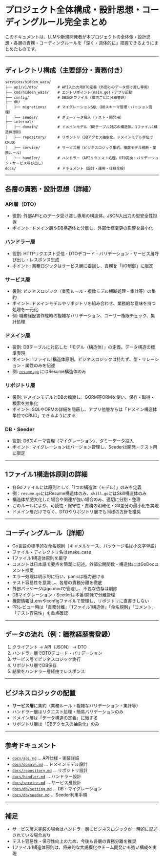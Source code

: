 # プロジェクト全体構成・設計思想・コーディングルール完全まとめ

このドキュメントは、LLMや新規開発者が本プロジェクトの全体像・設計思想・各層の責務・コーディングルールを「深く・具体的に」把握できるようにまとめたものです。

---

## ディレクトリ構成（主要部分・責務付き）

```
services/hidden_waza/
├── api/v1/dto/         # API入出力用DTO定義（外部とのデータ受け渡し専用）
├── cmd/hidden_waza/    # エントリポイント(main.go)・アプリ起動
├── config/             # DB設定ファイル（環境ごとに分離管理）
├── db/
│   ├── migrations/     # マイグレーションSQL（DBスキーマ管理・バージョン管理）
│   └── seeder/         # ダミーデータ投入（テスト・開発用）
├── internal/
│   ├── domain/         # ドメインモデル（DBテーブル対応の構造体。1ファイル1構造体原則）
│   ├── repository/     # リポジトリ（DBアクセス抽象化。ドメインモデル単位でCRUD）
│   ├── service/        # サービス層（ビジネスロジック集約。複数モデル横断・業務ルール）
│   └── handler/        # ハンドラー（APIリクエスト処理。DTO変換・バリデーション・サービス呼び出し）
docs/                   # ドキュメント（設計・運用・仕様全般）
```

---

## 各層の責務・設計思想（詳細）

### API層（DTO）

- 役割: 外部APIとのデータ受け渡し専用の構造体。JSON入出力の型安全性担保
- ポイント: ドメイン層やDB構造体と分離し、外部仕様変更の影響を最小化

### ハンドラー層

- 役割: HTTPリクエスト受信・DTOデコード・バリデーション・サービス層呼び出し・レスポンス生成
- ポイント: 業務ロジックはサービス層に委譲し、責務を「I/O制御」に限定

### サービス層

- 役割: ビジネスロジック（業務ルール・複数モデル横断処理・集計等）の集約
- ポイント: ドメインモデルやリポジトリを組み合わせ、業務的な意味を持つ処理を一元化
- 例: 職務経歴書作成時の複雑なバリデーション、ユーザー権限チェック、集計処理

### ドメイン層

- 役割: DBテーブルに対応した「モデル（構造体）」の定義。データ構造の標準表現
- ポイント: 1ファイル1構造体原則。ビジネスロジックは持たず、型・リレーション・属性のみを記述
- 例: [`resume.go`](services/hidden_waza/internal/domain/resume.go:1) にはResume構造体のみ

### リポジトリ層

- 役割: ドメインモデルとDBの橋渡し。GORM等ORMを使い、保存・取得・検索を抽象化
- ポイント: SQLやORMの詳細を隠蔽し、アプリ他層からは「ドメイン構造体単位でCRUD」できるようにする

### DB・Seeder

- 役割: DBスキーマ管理（マイグレーション）、ダミーデータ投入
- ポイント: マイグレーションはバージョン管理し、Seederは開発・テスト用に限定

---

## 1ファイル1構造体原則の詳細

- 各Goファイルには原則として「1つの構造体（モデル）」のみを定義
- 例：`resume.go`にはResume構造体のみ、`skill.go`にはSkill構造体のみ
- 構造体が肥大化した場合や関連が強い場合のみ、適切に分割・整理
- このルールにより、可読性・保守性・責務の明確化・Git差分の最小化を実現
- ドメイン層だけでなく、DTOやリポジトリ層でも同様の方針を推奨

---

## コーディングルール（詳細）

- Go言語の標準的な命名規則（キャメルケース、パッケージ名は小文字単語）
- ファイル・ディレクトリ名はsnake_case
- 1ファイル1構造体原則を厳守
- コメントは日本語で要点を簡潔に記述。外部公開関数・構造体にはGoDocコメント推奨
- エラー処理は明示的に行い、panicは極力避ける
- テスト容易性を意識し、各層の責務分離を徹底
- 外部パッケージはgo.modで管理し、不要な依存は削除
- DBマイグレーション・Seederは本番/開発で分離管理
- 機密情報は.envやconfigファイルで管理し、リポジトリに直書きしない
- PRレビュー時は「責務分離」「1ファイル1構造体」「命名規則」「コメント」「テスト容易性」を重点確認

---

## データの流れ（例：職務経歴書登録）

1. クライアント → API（JSON） → DTO
2. ハンドラー層でDTOデコード・バリデーション
3. サービス層でビジネスロジック実行
4. リポジトリ層でDB保存
5. 結果をハンドラー層経由でレスポンス

---

## ビジネスロジックの配置

- **サービス層**に集約（業務ルール・複雑なバリデーション・集計等）
- ハンドラー層はリクエスト処理・簡易バリデーションのみ
- ドメイン層は「データ構造の定義」に徹する
- リポジトリ層は「DBアクセスの抽象化」のみ

---

## 参考ドキュメント

- [`docs/api.md`](docs/api.md) … API仕様・実装詳細
- [`docs/domain.md`](docs/domain.md) … ドメインモデル設計
- [`docs/repository.md`](docs/repository.md) … リポジトリ設計
- [`docs/handler.md`](docs/handler.md) … ハンドラー設計
- [`docs/service.md`](docs/service.md) … サービス層設計
- [`docs/db/setting.md`](docs/db/setting.md) … DB・マイグレーション
- [`docs/db/seeder.md`](docs/db/seeder.md) … Seeder利用手順

---

## 補足

- サービス層未実装の場合はハンドラー層にビジネスロジックが一時的に記述されている場合あり
- テスト容易性・保守性向上のため、今後も各層の責務分離を推奨
- 1ファイル1構造体原則は、将来的な大規模化やチーム開発にも強い構成を実現
